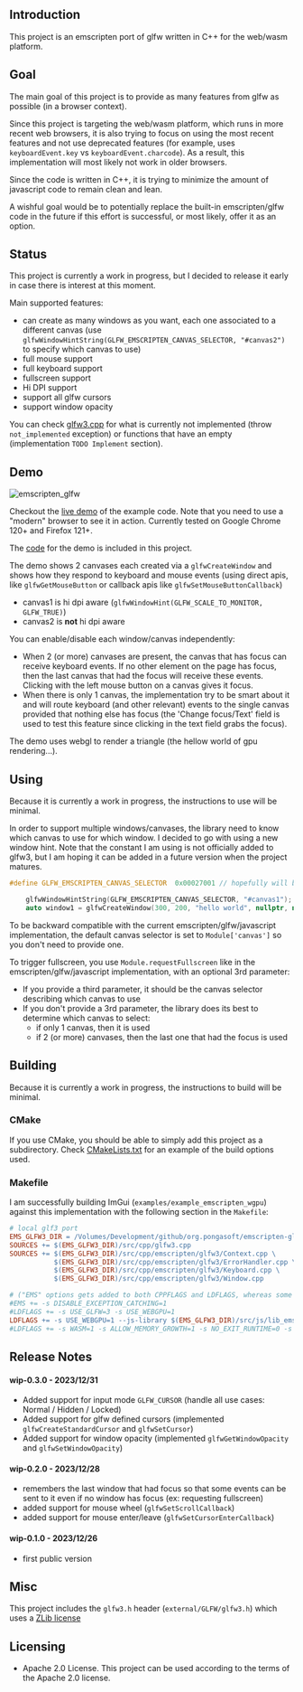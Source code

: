 Introduction
------------

This project is an emscripten port of glfw written in C++ for the web/wasm platform.

Goal
----

The main goal of this project is to provide as many features from glfw as possible (in a browser context).

Since this project is targeting the web/wasm platform, which runs in more recent web browsers, it is also trying
to focus on using the most recent features and not use deprecated features (for example, uses `keyboardEvent.key` 
vs `keyboardEvent.charcode`). As a result, this implementation will most likely not work in older browsers.

Since the code is written in C++, it is trying to minimize the amount of javascript code to remain clean and lean.

A wishful goal would be to potentially replace the built-in emscripten/glfw code in the future if this effort 
is successful, or most likely, offer it as an option.

Status
------

This project is currently a work in progress, but I decided to release it early in case there is interest at this moment.

Main supported features:
* can create as many windows as you want, each one associated to a different canvas (use 
  `glfwWindowHintString(GLFW_EMSCRIPTEN_CANVAS_SELECTOR, "#canvas2")` to specify which canvas to use)
* full mouse support
* full keyboard support
* fullscreen support
* Hi DPI support 
* support all glfw cursors
* support window opacity

You can check [glfw3.cpp](src/cpp/glfw3.cpp) for what is currently not implemented (throw `not_implemented` exception) 
or functions that have an empty (implementation `TODO Implement` section).

Demo
----

![emscripten_glfw](https://github.com/pongasoft/emscripten-glfw/releases/download/wip-0.3.0/emscripten_glfw.png)

Checkout the [live demo](https://pongasoft.github.io/emscripten-glfw/demo/main.html) of the example code. Note that you
need to use a "modern" browser to see it in action. Currently tested on Google Chrome 120+ and Firefox 121+. 

The [code](test/client/src) for the demo is included in this project.

The demo shows 2 canvases each created via a `glfwCreateWindow` and shows how they respond to keyboard and mouse events
(using direct apis, like `glfwGetMouseButton` or callback apis like `glfwSetMouseButtonCallback`)

- canvas1 is hi dpi aware (`glfwWindowHint(GLFW_SCALE_TO_MONITOR, GLFW_TRUE)`)
- canvas2 is **not** hi dpi aware

You can enable/disable each window/canvas independently:

- When 2 (or more) canvases are present, the canvas that has focus can receive keyboard events. If no other element on 
  the page has focus, then the last canvas that had the focus will receive these events. Clicking with the left mouse 
  button on a canvas gives it focus.
- When there is only 1 canvas, the implementation try to be smart about it and will route keyboard (and other relevant) 
  events to the single canvas provided that nothing else has focus (the 'Change focus/Text' field is used to test 
  this feature since clicking in the text field grabs the focus).

The demo uses webgl to render a triangle (the hellow world of gpu rendering...).

Using
-----

Because it is currently a work in progress, the instructions to use will be minimal.

In order to support multiple windows/canvases, the library need to know which canvas to use for which window. I decided
to go with using a new window hint. Note that the constant I am using is not officially added to glfw3, but I am hoping
it can be added in a future version when the project matures.

```cpp
#define GLFW_EMSCRIPTEN_CANVAS_SELECTOR  0x00027001 // hopefully will be part of glfw3.h someday

    glfwWindowHintString(GLFW_EMSCRIPTEN_CANVAS_SELECTOR, "#canvas1");
    auto window1 = glfwCreateWindow(300, 200, "hello world", nullptr, nullptr);
```

To be backward compatible with the current emscripten/glfw/javascript implementation, the default canvas selector is 
set to `Module['canvas']` so you don't need to provide one.

To trigger fullscreen, you use `Module.requestFullscreen` like in the emscripten/glfw/javascript implementation, with
an optional 3rd parameter:
* If you provide a third parameter, it should be the canvas selector describing which canvas to use
* If you don't provide a 3rd parameter, the library does its best to determine which canvas to select:
  * if only 1 canvas, then it is used
  * if 2 (or more) canvases, then the last one that had the focus is used

Building
--------

Because it is currently a work in progress, the instructions to build will be minimal. 

### CMake

If you use CMake, you should be able to simply add this project as a subdirectory. Check 
[CMakeLists.txt](test/client/CMakeLists.txt) for an example of the build options used. 

### Makefile

I am successfully building ImGui (`examples/example_emscripten_wgpu`) against this implementation with the following section in the `Makefile`:

```Makefile
# local glf3 port
EMS_GLFW3_DIR = /Volumes/Development/github/org.pongasoft/emscripten-glfw
SOURCES += $(EMS_GLFW3_DIR)/src/cpp/glfw3.cpp
SOURCES += $(EMS_GLFW3_DIR)/src/cpp/emscripten/glfw3/Context.cpp \
           $(EMS_GLFW3_DIR)/src/cpp/emscripten/glfw3/ErrorHandler.cpp \
           $(EMS_GLFW3_DIR)/src/cpp/emscripten/glfw3/Keyboard.cpp \
           $(EMS_GLFW3_DIR)/src/cpp/emscripten/glfw3/Window.cpp

# ("EMS" options gets added to both CPPFLAGS and LDFLAGS, whereas some options are for linker only)
#EMS += -s DISABLE_EXCEPTION_CATCHING=1
#LDFLAGS += -s USE_GLFW=3 -s USE_WEBGPU=1
LDFLAGS += -s USE_WEBGPU=1 --js-library $(EMS_GLFW3_DIR)/src/js/lib_emscripten_glfw3.js
#LDFLAGS += -s WASM=1 -s ALLOW_MEMORY_GROWTH=1 -s NO_EXIT_RUNTIME=0 -s ASSERTIONS=1
```

Release Notes
-------------

#### wip-0.3.0 - 2023/12/31

- Added support for input mode `GLFW_CURSOR` (handle all use cases: Normal / Hidden / Locked)
- Added support for glfw defined cursors (implemented `glfwCreateStandardCursor` and `glfwSetCursor`)
- Added support for window opacity (implemented `glfwGetWindowOpacity` and `glfwSetWindowOpacity`)

#### wip-0.2.0 - 2023/12/28

- remembers the last window that had focus so that some events can be sent to it even if no window has 
  focus (ex: requesting fullscreen)
- added support for mouse wheel (`glfwSetScrollCallback`)
- added support for mouse enter/leave (`glfwSetCursorEnterCallback`)

#### wip-0.1.0 - 2023/12/26

- first public version


Misc
----

This project includes the `glfw3.h` header (`external/GLFW/glfw3.h`) which uses a [ZLib license](https://www.glfw.org/license.html)

Licensing
---------

- Apache 2.0 License. This project can be used according to the terms of the Apache 2.0 license.
